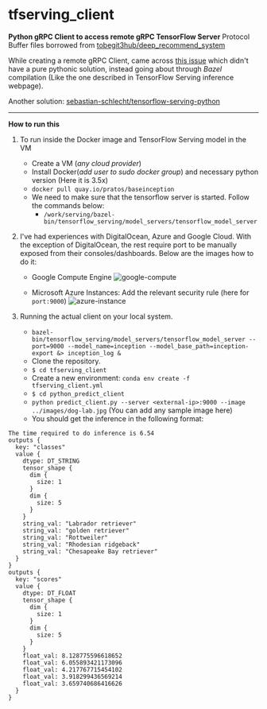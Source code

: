 # tfserving_client
__Python gRPC Client to access remote gRPC TensorFlow Server__
Protocol Buffer files borrowed from [tobegit3hub/deep_recommend_system](https://github.com/tobegit3hub/deep_recommend_system/tree/master/python_predict_client)

While creating a remote gRPC Client, came across [this issue](https://github.com/tensorflow/serving/issues/237) which didn't have a pure pythonic solution, instead going about through _Bazel_ compilation (Like the one described in TensorFlow Serving inference webpage).

Another solution: [sebastian-schlecht/tensorflow-serving-python](https://github.com/sebastian-schlecht/tensorflow-serving-python)

***

__How to run this__

1. To run inside the Docker image and TensorFlow Serving model in the VM
    - Create a VM (_any cloud provider_)
    - Install Docker(_add user to sudo docker group_) and necessary python version (Here it is 3.5x)
    - `docker pull quay.io/pratos/baseinception`
    - We need to make sure that the tensorflow server is started. Follow the commands below:
        * `/work/serving/bazel-bin/tensorflow_serving/model_servers/tensorflow_model_server`

2. I've had experiences with DigitalOcean, Azure and Google Cloud. With the exception of DigitalOcean, the rest 
require port to be manually exposed from their consoles/dashboards. Below are the images how to do it:

    - Google Compute Engine 
    ![google-compute](https://raw.githubusercontent.com/pratos/tfserving_client/master/images/google_cloud.png)
    
    - Microsoft Azure Instances: Add the relevant security rule (here for `port:9000`)
    ![azure-instance](https://raw.githubusercontent.com/pratos/tfserving_client/master/images/azure_firewall1.png)

3. Running the actual client on your local system.
    - `bazel-bin/tensorflow_serving/model_servers/tensorflow_model_server --port=9000 --model_name=inception --model_base_path=inception-export &> inception_log &`
    - Clone the repository.
    - `$ cd tfserving_client`
    - Create a new environment: `conda env create -f tfserving_client.yml`
    - `$ cd python_predict_client`
    - `python predict_client.py --server <external-ip>:9000 --image ../images/dog-lab.jpg` (You can add any sample image here)
    - You should get the inference in the following format:
```
The time required to do inference is 6.54
outputs {
  key: "classes"
  value {
    dtype: DT_STRING
    tensor_shape {
      dim {
        size: 1
      }
      dim {
        size: 5
      }
    }
    string_val: "Labrador retriever"
    string_val: "golden retriever"
    string_val: "Rottweiler"
    string_val: "Rhodesian ridgeback"
    string_val: "Chesapeake Bay retriever"
  }
}
outputs {
  key: "scores"
  value {
    dtype: DT_FLOAT
    tensor_shape {
      dim {
        size: 1
      }
      dim {
        size: 5
      }
    }
    float_val: 8.128775596618652
    float_val: 6.055893421173096
    float_val: 4.217767715454102
    float_val: 3.918299436569214
    float_val: 3.659740686416626
  }
}
	
```
